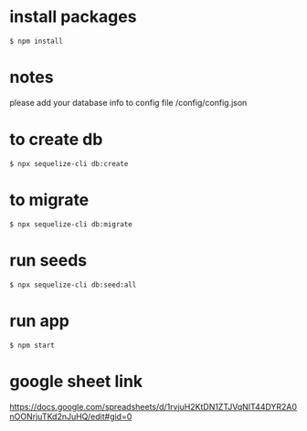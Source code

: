# install packages  
`$ npm install`
# notes 
please add your database info to config file /config/config.json
# to create db
`$ npx sequelize-cli db:create`
# to migrate 
`$ npx sequelize-cli db:migrate`
# run seeds 
`$ npx sequelize-cli db:seed:all`
# run app 
`$ npm start`

# google sheet link 

https://docs.google.com/spreadsheets/d/1rvjuH2KtDN1ZTJVqNIT44DYR2A0nOONrjuTKd2nJuHQ/edit#gid=0